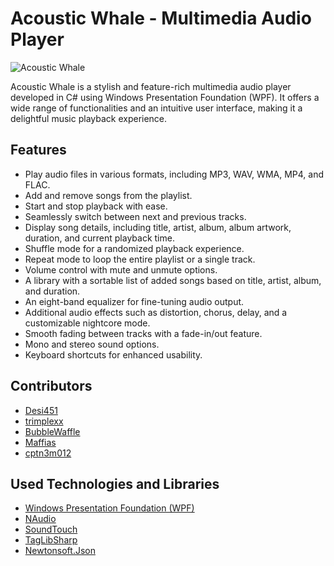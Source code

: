 <h1>Acoustic Whale - Multimedia Audio Player</h1>
<img src="https://i.imgur.com/sOoRX4y.png" alt="Acoustic Whale">
  
<p>Acoustic Whale is a stylish and feature-rich multimedia audio player developed in C# using Windows Presentation Foundation (WPF). It offers a wide range of functionalities and an intuitive user interface, making it a delightful music playback experience.</p>

<h2>Features</h2>
<ul>
    <li>Play audio files in various formats, including MP3, WAV, WMA, MP4, and FLAC.</li>
    <li>Add and remove songs from the playlist.</li>
    <li>Start and stop playback with ease.</li>
    <li>Seamlessly switch between next and previous tracks.</li>
    <li>Display song details, including title, artist, album, album artwork, duration, and current playback time.</li>
    <li>Shuffle mode for a randomized playback experience.</li>
    <li>Repeat mode to loop the entire playlist or a single track.</li>
    <li>Volume control with mute and unmute options.</li>
    <li>A library with a sortable list of added songs based on title, artist, album, and duration.</li>
    <li>An eight-band equalizer for fine-tuning audio output.</li>
    <li>Additional audio effects such as distortion, chorus, delay, and a customizable nightcore mode.</li>
    <li>Smooth fading between tracks with a fade-in/out feature.</li>
    <li>Mono and stereo sound options.</li>
    <li>Keyboard shortcuts for enhanced usability.</li>
</ul>
  
<h2>Contributors</h2>
<ul>
    <li><a href="https://github.com/Desi451">Desi451</a></li>
    <li><a href="https://github.com/trimplexx">trimplexx</a></li>
    <li><a href="https://github.com/BubbleWaffle">BubbleWaffle</a></li>
    <li><a href="https://github.com/Maffias">Maffias</a></li>
    <li><a href="https://github.com/cptn3m012">cptn3m012</a></li>
</ul>
 
<h2>Used Technologies and Libraries</h2>
<ul>
  <li><a href="https://learn.microsoft.com/pl-pl/dotnet/desktop/wpf/?view=netdesktop-7.0">Windows Presentation Foundation (WPF) </a></li>
  <li><a href="https://github.com/naudio/NAudio">NAudio</a></li>
  <li><a href="https://github.com/owoudenberg/soundtouch.net">SoundTouch</a></li>
  <li><a href="https://github.com/mono/taglib-sharp">TagLibSharp</a></li>
  <li> <a href="https://github.com/JamesNK/Newtonsoft.Json">Newtonsoft.Json</a></li>
</ul>

